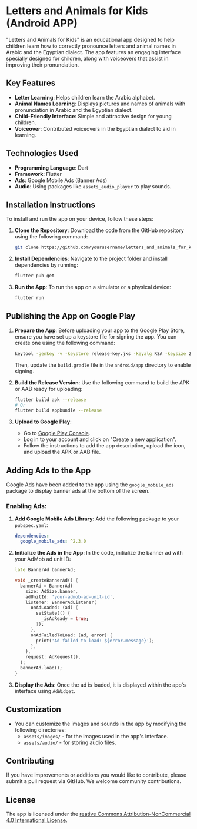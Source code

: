 # Letters and Animals for Kids (Android APP)

"Letters and Animals for Kids" is an educational app designed to help children learn how to correctly pronounce letters and animal names in Arabic and the Egyptian dialect. The app features an engaging interface specially designed for children, along with voiceovers that assist in improving their pronunciation.

## Key Features

- **Letter Learning**: Helps children learn the Arabic alphabet.
- **Animal Names Learning**: Displays pictures and names of animals with pronunciation in Arabic and the Egyptian dialect.
- **Child-Friendly Interface**: Simple and attractive design for young children.
- **Voiceover**: Contributed voiceovers in the Egyptian dialect to aid in learning.

## Technologies Used

- **Programming Language**: Dart
- **Framework**: Flutter
- **Ads**: Google Mobile Ads (Banner Ads)
- **Audio**: Using packages like `assets_audio_player` to play sounds.

## Installation Instructions

To install and run the app on your device, follow these steps:

1. **Clone the Repository**:
   Download the code from the GitHub repository using the following command:

   ```bash
   git clone https://github.com/yourusername/letters_and_animals_for_kids.git
   ```

2. **Install Dependencies**:
   Navigate to the project folder and install dependencies by running:

   ```bash
   flutter pub get
   ```

3. **Run the App**:
   To run the app on a simulator or a physical device:

   ```bash
   flutter run
   ```

## Publishing the App on Google Play

1. **Prepare the App**:
   Before uploading your app to the Google Play Store, ensure you have set up a keystore file for signing the app. You can create one using the following command:

   ```bash
   keytool -genkey -v -keystore release-key.jks -keyalg RSA -keysize 2048 -validity 10000 -alias release
   ```

   Then, update the `build.gradle` file in the `android/app` directory to enable signing.

2. **Build the Release Version**:
   Use the following command to build the APK or AAB ready for uploading:

   ```bash
   flutter build apk --release
   # Or
   flutter build appbundle --release
   ```

3. **Upload to Google Play**:
   - Go to [Google Play Console](https://play.google.com/console).
   - Log in to your account and click on "Create a new application".
   - Follow the instructions to add the app description, upload the icon, and upload the APK or AAB file.

## Adding Ads to the App

Google Ads have been added to the app using the `google_mobile_ads` package to display banner ads at the bottom of the screen.

### Enabling Ads:

1. **Add Google Mobile Ads Library**:
   Add the following package to your `pubspec.yaml`:

   ```yaml
   dependencies:
     google_mobile_ads: ^2.3.0
   ```

2. **Initialize the Ads in the App**:
   In the code, initialize the banner ad with your AdMob ad unit ID:

   ```dart
   late BannerAd bannerAd;

   void _createBannerAd() {
     bannerAd = BannerAd(
       size: AdSize.banner,
       adUnitId: 'your-admob-ad-unit-id',
       listener: BannerAdListener(
         onAdLoaded: (ad) {
           setState(() {
             _isAdReady = true;
           });
         },
         onAdFailedToLoad: (ad, error) {
           print('Ad failed to load: ${error.message}');
         },
       ),
       request: AdRequest(),
     );
     bannerAd.load();
   }
   ```

3. **Display the Ads**:
   Once the ad is loaded, it is displayed within the app's interface using `AdWidget`.

## Customization

- You can customize the images and sounds in the app by modifying the following directories:
  - `assets/images/` - for the images used in the app's interface.
  - `assets/audio/` - for storing audio files.

## Contributing

If you have improvements or additions you would like to contribute, please submit a pull request via GitHub. We welcome community contributions.

## License

The app is licensed under the [reative Commons Attribution-NonCommercial 4.0 International License](https://github.com/Abdelrahman-AA/Letters_and_Animals_for_Kids/blob/main/LICENSE.md).
